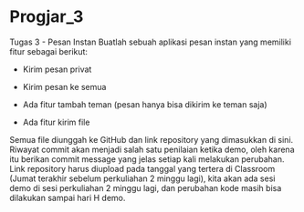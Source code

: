 # Progjar_3


Tugas 3 - Pesan Instan
Buatlah sebuah aplikasi pesan instan yang memiliki fitur sebagai berikut:

- Kirim pesan privat

- Kirim pesan ke semua

- Ada fitur tambah teman (pesan hanya bisa dikirim ke teman saja)

- Ada fitur kirim file

Semua file diunggah ke GitHub dan link repository yang dimasukkan di sini. Riwayat commit akan menjadi salah satu penilaian ketika demo, oleh karena itu berikan commit message yang jelas setiap kali melakukan perubahan. Link repository harus diupload pada tanggal yang tertera di Classroom (Jumat terakhir sebelum perkuliahan 2 minggu lagi), kita akan ada sesi demo di sesi perkuliahan 2 minggu lagi, dan perubahan kode masih bisa dilakukan sampai hari H demo.
